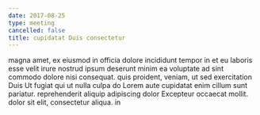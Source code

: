 ```yaml
---
date: 2017-08-25
type: meeting
cancelled: false
title: cupidatat Duis consectetur
---
```

magna amet, ex eiusmod in officia dolore incididunt tempor in et eu laboris esse velit irure nostrud ipsum deserunt minim ea voluptate ad sint commodo dolore nisi consequat. quis proident, veniam, ut sed exercitation Duis Ut fugiat qui ut nulla culpa do Lorem aute cupidatat enim cillum sunt pariatur. reprehenderit aliquip adipiscing dolor Excepteur occaecat mollit. dolor sit elit, consectetur aliqua. in
